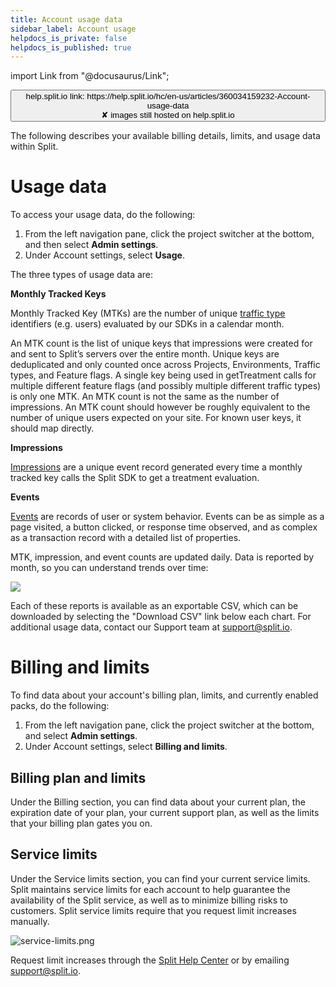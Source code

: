 ```yaml
---
title: Account usage data
sidebar_label: Account usage
helpdocs_is_private: false
helpdocs_is_published: true
---
```


import Link from "@docusaurus/Link";

<p>
  <button style={{borderRadius:'8px', border:'1px', fontFamily:'Courier New', fontWeight:'800', textAlign:'left'}}> help.split.io link: https://help.split.io/hc/en-us/articles/360034159232-Account-usage-data <br /> ✘ images still hosted on help.split.io </button>
</p>

The following describes your available billing details, limits, and usage data within Split. 

# Usage data

To access your usage data, do the following:

1. From the left navigation pane, click the project switcher at the bottom, and then select **Admin settings**.
2. Under Account settings, select **Usage**. 

The three types of usage data are:

**Monthly Tracked Keys**

Monthly Tracked Key (MTKs) are the number of unique [traffic type](https://help.split.io/hc/en-us/articles/360019916311-Traffic-type) identifiers (e.g. users) evaluated by our SDKs in a calendar month.

An MTK count is the list of unique keys that impressions were created for and sent to Split’s servers over the entire month. Unique keys are deduplicated and only counted once across Projects, Environments, Traffic types, and Feature flags. A single key being used in getTreatment calls for multiple different feature flags (and possibly multiple different traffic types) is only one MTK. An MTK count is not the same as the number of impressions. An MTK count should however be roughly equivalent to the number of unique users expected on your site. For known user keys, it should map directly. 

**Impressions**

[Impressions](https://help.split.io/hc/en-us/articles/360020585192-Impression-events) are a unique event record generated every time a monthly tracked key calls the Split SDK to get a treatment evaluation.

**Events**

[Events](https://help.split.io/hc/en-us/articles/360020585772-Track-events) are records of user or system behavior. Events can be as simple as a page visited, a button clicked, or response time observed, and as complex as a transaction record with a detailed list of properties.

MTK, impression, and event counts are updated daily. Data is reported by month, so you can understand trends over time:

<p>
<img src="https://help.split.io/hc/article_attachments/15873130151181" />
</p>

Each of these reports is available as an exportable CSV, which can be downloaded by selecting the "Download CSV" link below each chart. For additional usage data, contact our Support team at [support@split.io](mailto:support@split.io). 

# Billing and limits

To find data about your account's billing plan, limits, and currently enabled packs, do the following:

1. From the left navigation pane, click the project switcher at the bottom, and select **Admin settings**.
2. Under Account settings, select **Billing and limits**.

## Billing plan and limits

Under the Billing section, you can find data about your current plan, the expiration date of your plan, your current support plan, as well as the limits that your billing plan gates you on.

## Service limits

Under the Service limits section, you can find your current service limits. Split maintains service limits for each account to help guarantee the availability of the Split service, as well as to minimize billing risks to customers. Split service limits require that you request limit increases manually.

<p>
  <img src="https://help.split.io/hc/article_attachments/16022540784269" alt="service-limits.png" />
</p>

Request limit increases through the [Split Help Center](https://help.split.io/hc/en-us/requests/new) or by emailing [support@split.io](mailto:support@split.io).
